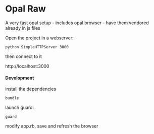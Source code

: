 # Opal Raw

A very fast opal setup - includes opal browser - have them vendored already in js files

Open the project in a webserver:

    python SimpleHTTPServer 3000


then connect to it

http://localhost:3000


#### Development

install the dependencies

    bundle


launch guard:

    guard


modify app.rb, save and refresh the browser
